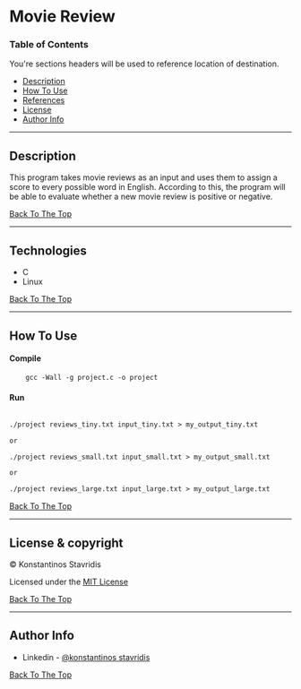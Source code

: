 # Movie Review


### Table of Contents
You're sections headers will be used to reference location of destination.

- [Description](#description)
- [How To Use](#how-to-use)
- [References](#references)
- [License](#license)
- [Author Info](#author-info)

---

## Description
This program takes movie reviews as an input and uses them to assign a score to every possible word in English. According to this, the program will be able to evaluate whether a new movie review is positive or negative.

[Back To The Top](#movie-review)

---

## Technologies

- C
- Linux

[Back To The Top](#movie-review)

---

## How To Use

#### Compile

```html
    gcc -Wall -g project.c -o project
```


#### Run

```html

./project reviews_tiny.txt input_tiny.txt > my_output_tiny.txt

or

./project reviews_small.txt input_small.txt > my_output_small.txt

or

./project reviews_large.txt input_large.txt > my_output_large.txt
```
[Back To The Top](#movie-review)

---



## License & copyright

© Konstantinos Stavridis

Licensed under the [MIT License](LICENSE)

[Back To The Top](#movie-review)

---

## Author Info
 
- Linkedin - [@konstantinos stavridis](https://www.linkedin.com/in/kostas-stavridis)


[Back To The Top](#movie-review)

